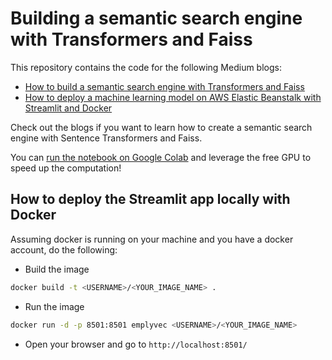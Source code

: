 # Building a semantic search engine with Transformers and Faiss
This repository contains the code for the following Medium blogs:
- [How to build a semantic search engine with Transformers and Faiss](https://kstathou.medium.com/how-to-build-a-semantic-search-engine-with-transformers-and-faiss-dcbea307a0e8?source=friends_link&sk=6974c79b86e2f257c32f77d49583a524)
- [How to deploy a machine learning model on AWS Elastic Beanstalk with Streamlit and Docker](https://kstathou.medium.com/how-to-deploy-a-semantic-search-engine-with-streamlit-and-docker-on-aws-elastic-beanstalk-42ddce0422f3?source=friends_link&sk=dcc7bbf8d172f2cd18aefcdf0c2c6b49)

Check out the blogs if you want to learn how to create a semantic search engine with Sentence Transformers and Faiss.  

You can [run the notebook on Google Colab](https://colab.research.google.com/drive/11WBCrwNzbNWN7QbMEwzy-8MZROOVQFnZ?usp=sharing) and leverage the free GPU to speed up the computation!

## How to deploy the Streamlit app locally with Docker ##
Assuming docker is running on your machine and you have a docker account, do the following:
- Build the image

``` bash
docker build -t <USERNAME>/<YOUR_IMAGE_NAME> .
```

- Run the image

``` bash
docker run -d -p 8501:8501 emplyvec <USERNAME>/<YOUR_IMAGE_NAME>
```

- Open your browser and go to `http://localhost:8501/`